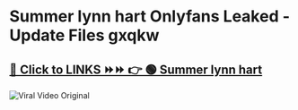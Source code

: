 
 # Summer lynn hart Onlyfans Leaked - Update Files gxqkw

## <h2><a href="https://clipsfans.com/Summer_lynn_hart&ref=git">🔗 Click to LINKS ⏩⏩ 👉 🟢 Summer lynn hart </a></h2>

<a href="https://clipsfans.com/Summer_lynn_hart&ref=git" rel="nofollow" data-target="animated-image.originalLink"><img src="https://i.ibb.co.com/xMMVF88/686577567.gif" alt="Viral Video Original" style="max-width: 100%; display: inline-block;" data-target="animated-image.originalImage"></a>

